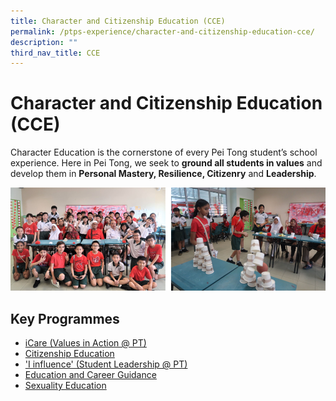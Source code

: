 ```yaml
---
title: Character and Citizenship Education (CCE)
permalink: /ptps-experience/character-and-citizenship-education-cce/
description: ""
third_nav_title: CCE
---
```



# Character and Citizenship Education (CCE)

Character Education is the cornerstone of every Pei Tong student’s school experience. Here in Pei Tong, we seek to **ground all students in values** and develop them in **Personal Mastery, Resilience, Citizenry** and **Leadership**.

![](/images/PTPS%20Experience/CCE%201.png)

## Key Programmes


*   [iCare (Values in Action @ PT)](https://staging.dnwkm7pl2hkf8.amplifyapp.com/ptps-experience/character-and-citizenship-education-cce/icare-values-in-action-at-pt)
*   [Citizenship Education](https://staging.dnwkm7pl2hkf8.amplifyapp.com/ptps-experience/character-and-citizenship-education-cce/citizenship-education)
*   ['I influence' (Student Leadership @ PT)](https://staging.dnwkm7pl2hkf8.amplifyapp.com/ptps-experience/character-and-citizenship-education-cce/i-influence-student-leadership-at-pt)
*   [Education and Career Guidance](https://staging.dnwkm7pl2hkf8.amplifyapp.com/ptps-experience/character-and-citizenship-education-cce/education-and-career-guidance)
*   [Sexuality Education](https://staging.dnwkm7pl2hkf8.amplifyapp.com/parents-portal/sexuality-education)